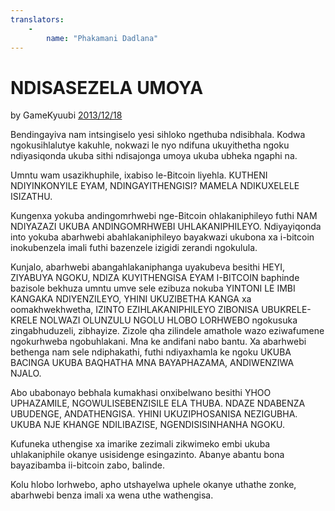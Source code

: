 ```yaml
---
translators: 
    - 
        name: "Phakamani Dadlana"
---
```

# NDISASEZELA UMOYA 

by GameKyuubi [2013/12/18](https://bitcointalk.org/index.php?topic=375643.0)

<LanguageDropdown/>

Bendingayiva nam intsingiselo yesi sihloko ngethuba ndisibhala. Kodwa ngokusihlalutye 
kakuhle, nokwazi le nyo ndifuna ukuyithetha ngoku ndiyasiqonda ukuba sithi ndisajonga 
umoya ukuba ubheka ngaphi na. 
 
Umntu wam usazikhuphile, ixabiso le-Bitcoin liyehla. KUTHENI NDIYINKONYILE EYAM, 
NDINGAYITHENGISI? MAMELA NDIKUXELELE ISIZATHU. 
 
Kungenxa yokuba andingomrhwebi nge-Bitcoin ohlakaniphileyo futhi NAM NDIYAZAZI 
UKUBA ANDINGOMRHWEBI UHLAKANIPHILEYO. Ndiyayiqonda into yokuba abarhwebi 
abahlakaniphileyo bayakwazi ukubona xa i-bitcoin inokubenzela imali futhi bazenzele izigidi 
zerandi ngokulula. 
 
Kunjalo, abarhwebi abangahlakaniphanga uyakubeva besithi HEYI, ZIYABUYA NGOKU, 
NDIZA KUYITHENGISA EYAM I-BITCOIN baphinde bazisole bekhuza umntu umve sele 
ezibuza nokuba YINTONI LE IMBI KANGAKA NDIYENZILEYO, YHINI UKUZIBETHA 
KANGA xa oomakhwekhwetha, IZINTO EZIHLAKANIPHILEYO ZIBONISA 
UBUKRELE-KRELE NOLWAZI OLUNZULU NGOLU HLOBO LORHWEBO ngokusuka 
zingabhuduzeli, zibhayize. Zizole qha zilindele amathole wazo eziwafumene ngokurhweba 
ngobuhlakani. Mna ke andifani nabo bantu. Xa abarhwebi bethenga nam sele ndiphakathi, 
futhi ndiyaxhamla ke ngoku UKUBA BACINGA UKUBA BAQHATHA MNA BAYAPHAZAMA, 
ANDIWENZIWA NJALO.  
 
Abo ubabonayo bebhala kumakhasi onxibelwano besithi YHOO UPHAZAMILE, 
NGOWULISEBENZISILE ELA THUBA. NDAZE NDABENZA UBUDENGE, 
ANDATHENGISA. YHINI UKUZIPHOSANISA NEZIGUBHA. UKUBA NJE KHANGE 
NDILIBAZISE, NGENDISISINHANHA NGOKU. 
 
Kufuneka uthengise xa imarike zezimali zikwimeko embi ukuba uhlakaniphile okanye 
usisidenge esingazinto. Abanye abantu bona bayazibamba ii-bitcoin zabo, balinde.  
 
Kolu hlobo lorhwebo, apho utshayelwa uphele okanye uthathe zonke, abarhwebi benza imali 
xa wena uthe wathengisa. 